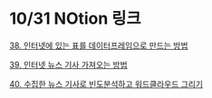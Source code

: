 # 10/31 NOtion 링크

[38. 인터넷에 있는 표를 데이터프레임으로 만드는 방법](https://www.notion.so/38-f76c001389d8413ca23d497e53b005e0)

[39. 인터넷 뉴스 기사 가져오는 방법](https://www.notion.so/39-6f47fbc707964779a4ed8962a470b219)

[40. 수집한 뉴스 기사로 빈도분석하고 워드클라우드 그리기](https://www.notion.so/40-520064eea87e49f4b17ea99145e97d79)
